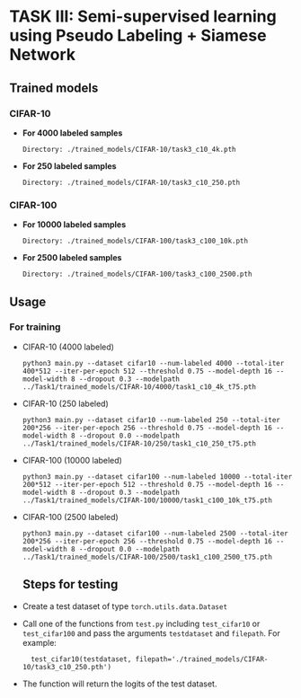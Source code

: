 # TASK III: Semi-supervised learning using Pseudo Labeling + Siamese Network

## Trained models

### CIFAR-10

- **For 4000 labeled samples**
  ```
  Directory: ./trained_models/CIFAR-10/task3_c10_4k.pth
  ```

- **For 250 labeled samples**
  ```
  Directory: ./trained_models/CIFAR-10/task3_c10_250.pth
  ```

### CIFAR-100

- **For 10000 labeled samples**
  ```
  Directory: ./trained_models/CIFAR-100/task3_c100_10k.pth
  ```

- **For 2500 labeled samples**
  ```
  Directory: ./trained_models/CIFAR-100/task3_c100_2500.pth
  ```


## Usage

### For training

- CIFAR-10 (4000 labeled)
  ```
  python3 main.py --dataset cifar10 --num-labeled 4000 --total-iter 400*512 --iter-per-epoch 512 --threshold 0.75 --model-depth 16 --model-width 8 --dropout 0.3 --modelpath ../Task1/trained_models/CIFAR-10/4000/task1_c10_4k_t75.pth
  ```

- CIFAR-10 (250 labeled)
   ```
  python3 main.py --dataset cifar10 --num-labeled 250 --total-iter 200*256 --iter-per-epoch 256 --threshold 0.75 --model-depth 16 --model-width 8 --dropout 0.0 --modelpath ../Task1/trained_models/CIFAR-10/250/task1_c10_250_t75.pth
  ```
  
- CIFAR-100 (10000 labeled)
  ```
  python3 main.py --dataset cifar100 --num-labeled 10000 --total-iter 200*512 --iter-per-epoch 512 --threshold 0.75 --model-depth 16 --model-width 8 --dropout 0.3 --modelpath ../Task1/trained_models/CIFAR-100/10000/task1_c100_10k_t75.pth
  ```

- CIFAR-100 (2500 labeled)
   ```
  python3 main.py --dataset cifar100 --num-labeled 2500 --total-iter 200*256 --iter-per-epoch 256 --threshold 0.75 --model-depth 16 --model-width 8 --dropout 0.0 --modelpath ../Task1/trained_models/CIFAR-100/2500/task1_c100_2500_t75.pth
  ```

  ## Steps for testing

- Create a test dataset of type ```torch.utils.data.Dataset```
- Call one of the functions from ```test.py``` including ```test_cifar10``` or ```test_cifar100``` and pass the arguments ```testdataset``` and ```filepath```. For example:
  ```
    test_cifar10(testdataset, filepath='./trained_models/CIFAR-10/task3_c10_250.pth')
  ```
- The function will return the logits of the test dataset.